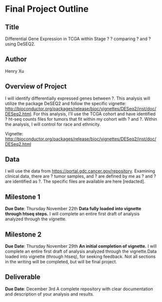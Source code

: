 # Final Project Outline
## Title
Differential Gene Expression in TCGA within Stage ? ? comparing ? and ? using DeSEQ2.
## Author
Henry Xu
## Overview of Project
I will identify differentially expressed genes between ?. This analysis will utilize the package DeSEQ2 and follow the specific vignette: http://bioconductor.org/packages/release/bioc/vignettes/DESeq2/inst/doc/DESeq2.html. For this analysis, I'll use the TCGA cohort and have identified ? ht-seq counts files for tumors that fit within my cohort with ? and ?. Within the analysis, I will control for race and ethnicity.

Vignette: http://bioconductor.org/packages/release/bioc/vignettes/DESeq2/inst/doc/DESeq2.html
## Data
I will use the data from https://portal.gdc.cancer.gov/repository. Examining clinical data, there are ? tumor samples, and ? are defined by me as ? and ? are identified as ?. The specific files are available are here [redacted].
## Milestone 1
**Due Date**: Thursday November 22th
**Data fully loaded into vignette through htseq steps.** I will complete an entire first draft of analysis analyzed through the vignette.
## Milestone 2
**Due Date**: Thursday November 29th
**An initial completion of vignette.** I will complete an entire first draft of analysis analyzed through the vignette.Data loaded into vignette (through htseq), for seeking feedback. Not all sections in the writing will be completed, but will be final project.
## Deliverable
**Due Date**: December 3rd
A complete repository with clear documentation and description of your analysis and results.